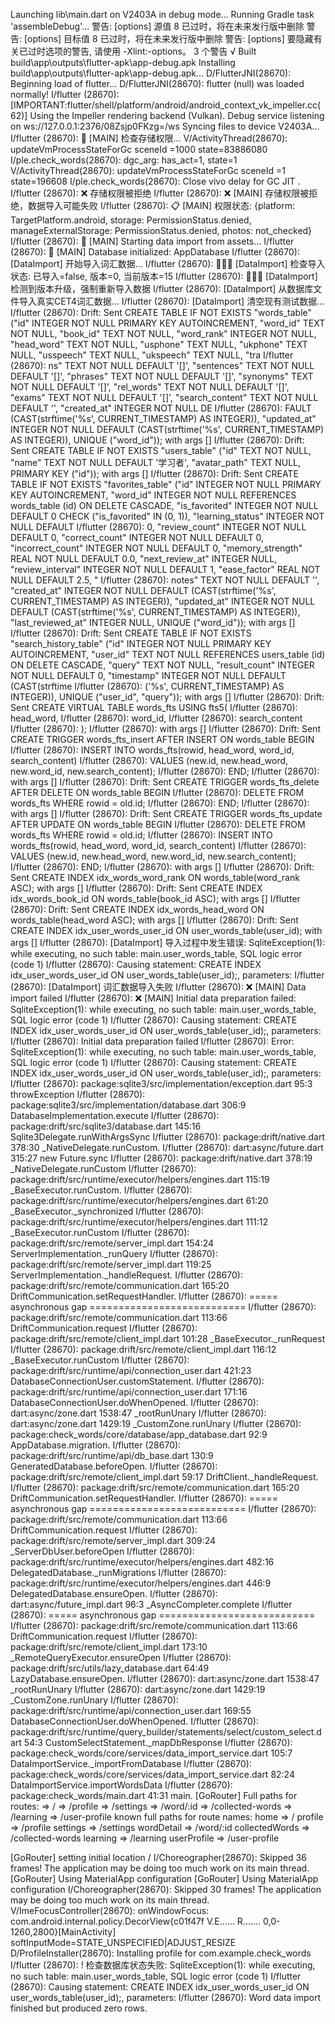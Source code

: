 ﻿Launching lib\main.dart on V2403A in debug mode...
Running Gradle task 'assembleDebug'...
警告: [options] 源值 8 已过时，将在未来发行版中删除
警告: [options] 目标值 8 已过时，将在未来发行版中删除
警告: [options] 要隐藏有关已过时选项的警告, 请使用 -Xlint:-options。
3 个警告
√ Built build\app\outputs\flutter-apk\app-debug.apk
Installing build\app\outputs\flutter-apk\app-debug.apk...
D/FlutterJNI(28670): Beginning load of flutter...
D/FlutterJNI(28670): flutter (null) was loaded normally!
I/flutter (28670): [IMPORTANT:flutter/shell/platform/android/android_context_vk_impeller.cc(62)] Using the Impeller rendering backend (Vulkan).
Debug service listening on ws://127.0.0.1:2376/08Zsjp0FKzg=/ws
Syncing files to device V2403A...
I/flutter (28670): 🔐 [MAIN] 检查存储权限...
V/ActivityThread(28670): updateVmProcessStateForGc sceneId =1000 state=83886080
I/ple.check_words(28670): dgc_arg: has_act=1, state=1
V/ActivityThread(28670): updateVmProcessStateForGc sceneId =1 state=196608
I/ple.check_words(28670): Close vivo delay for GC JIT .
I/flutter (28670): ❌ 存储权限被拒绝
I/flutter (28670): ❌ [MAIN] 存储权限被拒绝，数据导入可能失败
I/flutter (28670): 📋 [MAIN] 权限状态: {platform: TargetPlatform.android, storage: PermissionStatus.denied, manageExternalStorage: PermissionStatus.denied, photos: not_checked}
I/flutter (28670): 🚀 [MAIN] Starting data import from assets...
I/flutter (28670): 🚀 [MAIN] Database initialized: AppDatabase
I/flutter (28670): [DataImport] 开始导入词汇数据...
I/flutter (28670): 🍔🍔🍔 [DataImport] 检查导入状态: 已导入=false, 版本=0, 当前版本=15
I/flutter (28670): 🍔🍔🍔 [DataImport] 检测到版本升级，强制重新导入数据
I/flutter (28670): [DataImport] 从数据库文件导入真实CET4词汇数据...
I/flutter (28670): [DataImport] 清空现有测试数据...
I/flutter (28670): Drift: Sent CREATE TABLE IF NOT EXISTS "words_table" ("id" INTEGER NOT NULL PRIMARY KEY AUTOINCREMENT, "word_id" TEXT NOT NULL, "book_id" TEXT NOT NULL, "word_rank" INTEGER NOT NULL, "head_word" TEXT NOT NULL, "usphone" TEXT NULL, "ukphone" TEXT NULL, "usspeech" TEXT NULL, "ukspeech" TEXT NULL, "tra
I/flutter (28670): ns" TEXT NOT NULL DEFAULT '[]', "sentences" TEXT NOT NULL DEFAULT '[]', "phrases" TEXT NOT NULL DEFAULT '[]', "synonyms" TEXT NOT NULL DEFAULT '[]', "rel_words" TEXT NOT NULL DEFAULT '[]', "exams" TEXT NOT NULL DEFAULT '[]', "search_content" TEXT NOT NULL DEFAULT '', "created_at" INTEGER NOT NULL DE
I/flutter (28670): FAULT (CAST(strftime('%s', CURRENT_TIMESTAMP) AS INTEGER)), "updated_at" INTEGER NOT NULL DEFAULT (CAST(strftime('%s', CURRENT_TIMESTAMP) AS INTEGER)), UNIQUE ("word_id")); with args []
I/flutter (28670): Drift: Sent CREATE TABLE IF NOT EXISTS "users_table" ("id" TEXT NOT NULL, "name" TEXT NOT NULL DEFAULT '学习者', "avatar_path" TEXT NULL, PRIMARY KEY ("id")); with args []
I/flutter (28670): Drift: Sent CREATE TABLE IF NOT EXISTS "favorites_table" ("id" INTEGER NOT NULL PRIMARY KEY AUTOINCREMENT, "word_id" INTEGER NOT NULL REFERENCES words_table (id) ON DELETE CASCADE, "is_favorited" INTEGER NOT NULL DEFAULT 0 CHECK ("is_favorited" IN (0, 1)), "learning_status" INTEGER NOT NULL DEFAULT 
I/flutter (28670): 0, "review_count" INTEGER NOT NULL DEFAULT 0, "correct_count" INTEGER NOT NULL DEFAULT 0, "incorrect_count" INTEGER NOT NULL DEFAULT 0, "memory_strength" REAL NOT NULL DEFAULT 0.0, "next_review_at" INTEGER NULL, "review_interval" INTEGER NOT NULL DEFAULT 1, "ease_factor" REAL NOT NULL DEFAULT 2.5, "
I/flutter (28670): notes" TEXT NOT NULL DEFAULT '', "created_at" INTEGER NOT NULL DEFAULT (CAST(strftime('%s', CURRENT_TIMESTAMP) AS INTEGER)), "updated_at" INTEGER NOT NULL DEFAULT (CAST(strftime('%s', CURRENT_TIMESTAMP) AS INTEGER)), "last_reviewed_at" INTEGER NULL, UNIQUE ("word_id")); with args []
I/flutter (28670): Drift: Sent CREATE TABLE IF NOT EXISTS "search_history_table" ("id" INTEGER NOT NULL PRIMARY KEY AUTOINCREMENT, "user_id" TEXT NOT NULL REFERENCES users_table (id) ON DELETE CASCADE, "query" TEXT NOT NULL, "result_count" INTEGER NOT NULL DEFAULT 0, "timestamp" INTEGER NOT NULL DEFAULT (CAST(strftime
I/flutter (28670): ('%s', CURRENT_TIMESTAMP) AS INTEGER)), UNIQUE ("user_id", "query")); with args []
I/flutter (28670): Drift: Sent           CREATE VIRTUAL TABLE words_fts USING fts5(
I/flutter (28670):             head_word,
I/flutter (28670):             word_id,
I/flutter (28670):             search_content
I/flutter (28670):           );
I/flutter (28670):          with args []
I/flutter (28670): Drift: Sent           CREATE TRIGGER words_fts_insert AFTER INSERT ON words_table BEGIN
I/flutter (28670):             INSERT INTO words_fts(rowid, head_word, word_id, search_content)
I/flutter (28670):             VALUES (new.id, new.head_word, new.word_id, new.search_content);
I/flutter (28670):           END;
I/flutter (28670):          with args []
I/flutter (28670): Drift: Sent           CREATE TRIGGER words_fts_delete AFTER DELETE ON words_table BEGIN
I/flutter (28670):             DELETE FROM words_fts WHERE rowid = old.id;
I/flutter (28670):           END;
I/flutter (28670):          with args []
I/flutter (28670): Drift: Sent           CREATE TRIGGER words_fts_update AFTER UPDATE ON words_table BEGIN
I/flutter (28670):             DELETE FROM words_fts WHERE rowid = old.id;
I/flutter (28670):             INSERT INTO words_fts(rowid, head_word, word_id, search_content)
I/flutter (28670):             VALUES (new.id, new.head_word, new.word_id, new.search_content);
I/flutter (28670):           END;
I/flutter (28670):          with args []
I/flutter (28670): Drift: Sent CREATE INDEX idx_words_word_rank ON words_table(word_rank ASC); with args []
I/flutter (28670): Drift: Sent CREATE INDEX idx_words_book_id ON words_table(book_id ASC); with args []
I/flutter (28670): Drift: Sent CREATE INDEX idx_words_head_word ON words_table(head_word ASC); with args []
I/flutter (28670): Drift: Sent CREATE INDEX idx_user_words_user_id ON user_words_table(user_id); with args []
I/flutter (28670): [DataImport] 导入过程中发生错误: SqliteException(1): while executing, no such table: main.user_words_table, SQL logic error (code 1)
I/flutter (28670):   Causing statement: CREATE INDEX idx_user_words_user_id ON user_words_table(user_id);, parameters: 
I/flutter (28670): [DataImport] 词汇数据导入失败
I/flutter (28670): ❌ [MAIN] Data import failed
I/flutter (28670): ❌ [MAIN] Initial data preparation failed: SqliteException(1): while executing, no such table: main.user_words_table, SQL logic error (code 1)
I/flutter (28670):   Causing statement: CREATE INDEX idx_user_words_user_id ON user_words_table(user_id);, parameters: 
I/flutter (28670): Initial data preparation failed
I/flutter (28670): Error: SqliteException(1): while executing, no such table: main.user_words_table, SQL logic error (code 1)
I/flutter (28670):   Causing statement: CREATE INDEX idx_user_words_user_id ON user_words_table(user_id);, parameters: 
I/flutter (28670): package:sqlite3/src/implementation/exception.dart 95:3                             throwException
I/flutter (28670): package:sqlite3/src/implementation/database.dart 306:9                             DatabaseImplementation.execute
I/flutter (28670): package:drift/src/sqlite3/database.dart 145:16                                     Sqlite3Delegate.runWithArgsSync
I/flutter (28670): package:drift/native.dart 378:30                                                   _NativeDelegate.runCustom.<fn>
I/flutter (28670): dart:async/future.dart 315:27                                                      new Future.sync
I/flutter (28670): package:drift/native.dart 378:19                                                   _NativeDelegate.runCustom
I/flutter (28670): package:drift/src/runtime/executor/helpers/engines.dart 115:19                     _BaseExecutor.runCustom.<fn>
I/flutter (28670): package:drift/src/runtime/executor/helpers/engines.dart 61:20                      _BaseExecutor._synchronized
I/flutter (28670): package:drift/src/runtime/executor/helpers/engines.dart 111:12                     _BaseExecutor.runCustom
I/flutter (28670): package:drift/src/remote/server_impl.dart 154:24                                   ServerImplementation._runQuery
I/flutter (28670): package:drift/src/remote/server_impl.dart 119:25                                   ServerImplementation._handleRequest.<fn>
I/flutter (28670): package:drift/src/remote/communication.dart 165:20                                 DriftCommunication.setRequestHandler.<fn>
I/flutter (28670): ===== asynchronous gap ===========================
I/flutter (28670): package:drift/src/remote/communication.dart 113:66                                 DriftCommunication.request
I/flutter (28670): package:drift/src/remote/client_impl.dart 101:28                                   _BaseExecutor._runRequest
I/flutter (28670): package:drift/src/remote/client_impl.dart 116:12                                   _BaseExecutor.runCustom
I/flutter (28670): package:drift/src/runtime/api/connection_user.dart 421:23                          DatabaseConnectionUser.customStatement.<fn>
I/flutter (28670): package:drift/src/runtime/api/connection_user.dart 171:16                          DatabaseConnectionUser.doWhenOpened.<fn>
I/flutter (28670): dart:async/zone.dart 1538:47                                                       _rootRunUnary
I/flutter (28670): dart:async/zone.dart 1429:19                                                       _CustomZone.runUnary
I/flutter (28670): package:check_words/core/database/app_database.dart 92:9                           AppDatabase.migration.<fn>
I/flutter (28670): package:drift/src/runtime/api/db_base.dart 130:9                                   GeneratedDatabase.beforeOpen.<fn>
I/flutter (28670): package:drift/src/remote/client_impl.dart 59:17                                    DriftClient._handleRequest.<fn>
I/flutter (28670): package:drift/src/remote/communication.dart 165:20                                 DriftCommunication.setRequestHandler.<fn>
I/flutter (28670): ===== asynchronous gap ===========================
I/flutter (28670): package:drift/src/remote/communication.dart 113:66                                 DriftCommunication.request
I/flutter (28670): package:drift/src/remote/server_impl.dart 309:24                                   _ServerDbUser.beforeOpen
I/flutter (28670): package:drift/src/runtime/executor/helpers/engines.dart 482:16                     DelegatedDatabase._runMigrations
I/flutter (28670): package:drift/src/runtime/executor/helpers/engines.dart 446:9                      DelegatedDatabase.ensureOpen.<fn>
I/flutter (28670): dart:async/future_impl.dart 96:3                                                   _AsyncCompleter.complete
I/flutter (28670): ===== asynchronous gap ===========================
I/flutter (28670): package:drift/src/remote/communication.dart 113:66                                 DriftCommunication.request
I/flutter (28670): package:drift/src/remote/client_impl.dart 173:10                                   _RemoteQueryExecutor.ensureOpen
I/flutter (28670): package:drift/src/utils/lazy_database.dart 64:49                                   LazyDatabase.ensureOpen.<fn>
I/flutter (28670): dart:async/zone.dart 1538:47                                                       _rootRunUnary
I/flutter (28670): dart:async/zone.dart 1429:19                                                       _CustomZone.runUnary
I/flutter (28670): package:drift/src/runtime/api/connection_user.dart 169:55                          DatabaseConnectionUser.doWhenOpened.<fn>
I/flutter (28670): package:drift/src/runtime/query_builder/statements/select/custom_select.dart 54:3  CustomSelectStatement._mapDbResponse
I/flutter (28670): package:check_words/core/services/data_import_service.dart 105:7                   DataImportService._importFromDatabase
I/flutter (28670): package:check_words/core/services/data_import_service.dart 82:24                   DataImportService.importWordsData
I/flutter (28670): package:check_words/main.dart 41:31                                                main.<fn>
[GoRouter] Full paths for routes:
  => /
  => /profile
  => /settings
  => /word/:id
  => /collected-words
  => /learning
  => /user-profile
known full paths for route names:
  home => /
  profile => /profile
  settings => /settings
  wordDetail => /word/:id
  collectedWords => /collected-words
  learning => /learning
  userProfile => /user-profile

[GoRouter] setting initial location /
I/Choreographer(28670): Skipped 36 frames!  The application may be doing too much work on its main thread.
[GoRouter] Using MaterialApp configuration
[GoRouter] Using MaterialApp configuration
I/Choreographer(28670): Skipped 30 frames!  The application may be doing too much work on its main thread.
V/ImeFocusController(28670): onWindowFocus: com.android.internal.policy.DecorView{c01f47f V.E...... R....... 0,0-1260,2800}[MainActivity] softInputMode=STATE_UNSPECIFIED|ADJUST_RESIZE
D/ProfileInstaller(28670): Installing profile for com.example.check_words
I/flutter (28670): ! 检查数据库状态失败: SqliteException(1): while executing, no such table: main.user_words_table, SQL logic error (code 1)
I/flutter (28670):   Causing statement: CREATE INDEX idx_user_words_user_id ON user_words_table(user_id);, parameters: 
I/flutter (28670): Word data import finished but produced zero rows.
